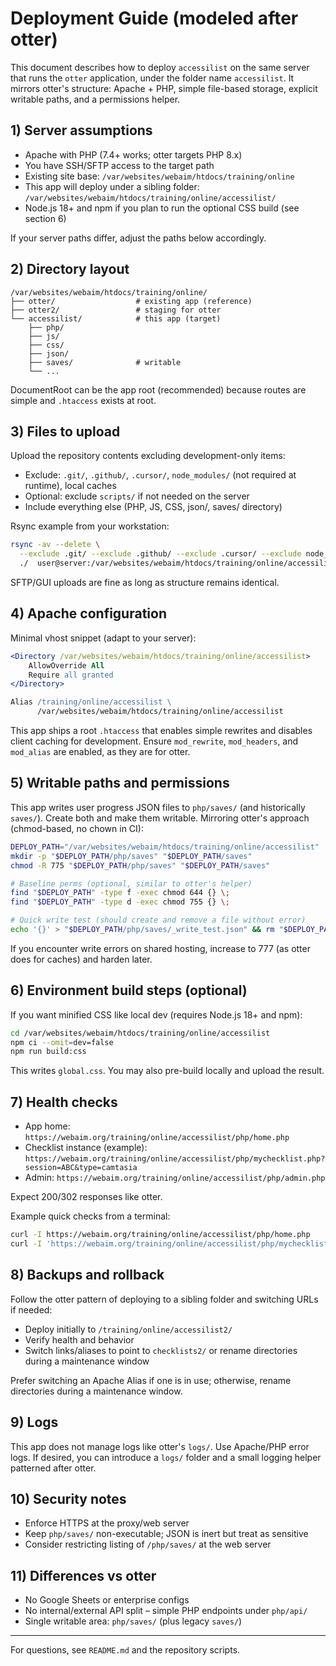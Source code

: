 # Deployment Guide (modeled after otter)

This document describes how to deploy `accessilist` on the same server that runs the `otter` application, under the folder name `accessilist`. It mirrors otter's structure: Apache + PHP, simple file-based storage, explicit writable paths, and a permissions helper.

## 1) Server assumptions

- Apache with PHP (7.4+ works; otter targets PHP 8.x)
- You have SSH/SFTP access to the target path
- Existing site base: `/var/websites/webaim/htdocs/training/online`
- This app will deploy under a sibling folder: `/var/websites/webaim/htdocs/training/online/accessilist/`
- Node.js 18+ and npm if you plan to run the optional CSS build (see section 6)

If your server paths differ, adjust the paths below accordingly.

## 2) Directory layout

```text
/var/websites/webaim/htdocs/training/online/
├── otter/                  # existing app (reference)
├── otter2/                 # staging for otter
└── accessilist/            # this app (target)
    ├── php/
    ├── js/
    ├── css/
    ├── json/
    ├── saves/              # writable
    └── ...
```

DocumentRoot can be the app root (recommended) because routes are simple and `.htaccess` exists at root.

## 3) Files to upload

Upload the repository contents excluding development-only items:

- Exclude: `.git/`, `.github/`, `.cursor/`, `node_modules/` (not required at runtime), local caches
- Optional: exclude `scripts/` if not needed on the server
- Include everything else (PHP, JS, CSS, json/, saves/ directory)

Rsync example from your workstation:

```bash
rsync -av --delete \
  --exclude .git/ --exclude .github/ --exclude .cursor/ --exclude node_modules/ --exclude scripts/ \
  ./  user@server:/var/websites/webaim/htdocs/training/online/accessilist/
```

SFTP/GUI uploads are fine as long as structure remains identical.

## 4) Apache configuration

Minimal vhost snippet (adapt to your server):

```apache
<Directory /var/websites/webaim/htdocs/training/online/accessilist>
    AllowOverride All
    Require all granted
</Directory>

Alias /training/online/accessilist \
      /var/websites/webaim/htdocs/training/online/accessilist
```

This app ships a root `.htaccess` that enables simple rewrites and disables client caching for development. Ensure `mod_rewrite`, `mod_headers`, and `mod_alias` are enabled, as they are for otter.

## 5) Writable paths and permissions

This app writes user progress JSON files to `php/saves/` (and historically `saves/`). Create both and make them writable. Mirroring otter's approach (chmod-based, no chown in CI):

```bash
DEPLOY_PATH="/var/websites/webaim/htdocs/training/online/accessilist"
mkdir -p "$DEPLOY_PATH/php/saves" "$DEPLOY_PATH/saves"
chmod -R 775 "$DEPLOY_PATH/php/saves" "$DEPLOY_PATH/saves"

# Baseline perms (optional, similar to otter's helper)
find "$DEPLOY_PATH" -type f -exec chmod 644 {} \;
find "$DEPLOY_PATH" -type d -exec chmod 755 {} \;

# Quick write test (should create and remove a file without error)
echo '{}' > "$DEPLOY_PATH/php/saves/_write_test.json" && rm "$DEPLOY_PATH/php/saves/_write_test.json"
```

If you encounter write errors on shared hosting, increase to 777 (as otter does for caches) and harden later.

## 6) Environment build steps (optional)

If you want minified CSS like local dev (requires Node.js 18+ and npm):

```bash
cd /var/websites/webaim/htdocs/training/online/accessilist
npm ci --omit=dev=false
npm run build:css
```

This writes `global.css`. You may also pre-build locally and upload the result.

## 7) Health checks

- App home: `https://webaim.org/training/online/accessilist/php/home.php`
- Checklist instance (example): `https://webaim.org/training/online/accessilist/php/mychecklist.php?session=ABC&type=camtasia`
- Admin: `https://webaim.org/training/online/accessilist/php/admin.php`

Expect 200/302 responses like otter.

Example quick checks from a terminal:

```bash
curl -I https://webaim.org/training/online/accessilist/php/home.php
curl -I 'https://webaim.org/training/online/accessilist/php/mychecklist.php?session=ABC&type=camtasia'
```

## 8) Backups and rollback

Follow the otter pattern of deploying to a sibling folder and switching URLs if needed:

- Deploy initially to `/training/online/accessilist2/`
- Verify health and behavior
- Switch links/aliases to point to `checklists2/` or rename directories during a maintenance window

Prefer switching an Apache Alias if one is in use; otherwise, rename directories during a maintenance window.

## 9) Logs

This app does not manage logs like otter's `logs/`. Use Apache/PHP error logs. If desired, you can introduce a `logs/` folder and a small logging helper patterned after otter.

## 10) Security notes

- Enforce HTTPS at the proxy/web server
- Keep `php/saves/` non-executable; JSON is inert but treat as sensitive
- Consider restricting listing of `/php/saves/` at the web server

## 11) Differences vs otter

- No Google Sheets or enterprise configs
- No internal/external API split – simple PHP endpoints under `php/api/`
- Single writable area: `php/saves/` (plus legacy `saves/`)

---

For questions, see `README.md` and the repository scripts.
